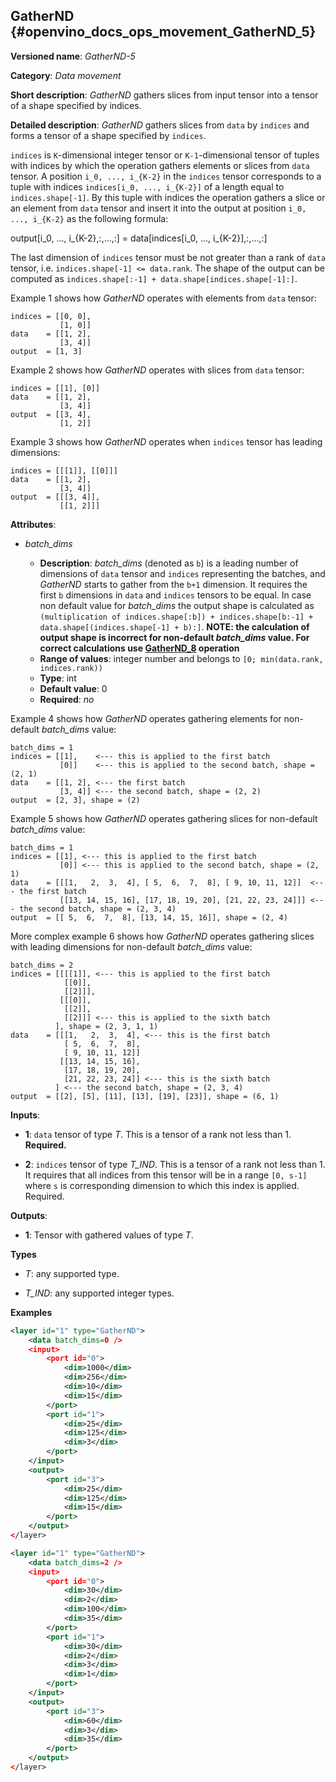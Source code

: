 ## GatherND <a name="GatherND"></a> {#openvino_docs_ops_movement_GatherND_5}

**Versioned name**: *GatherND-5*

**Category**: *Data movement*

**Short description**: *GatherND* gathers slices from input tensor into a tensor of a shape specified by indices.

**Detailed description**: *GatherND* gathers slices from `data` by `indices` and forms a tensor of a shape specified by `indices`.

`indices` is `K`-dimensional integer tensor or `K-1`-dimensional tensor of tuples with indices by which the operation gathers elements or slices
from `data` tensor. A position `i_0, ..., i_{K-2}` in the `indices` tensor corresponds to a tuple with indices `indices[i_0, ..., i_{K-2}]`
of a length equal to `indices.shape[-1]`. By this tuple with indices the operation gathers a slice or an element from `data` tensor and
insert it into the output at position `i_0, ..., i_{K-2}` as the following formula:

output[i_0, ..., i_{K-2},:,...,:] = data[indices[i_0, ..., i_{K-2}],:,...,:]

The last dimension of `indices` tensor must be not greater than a rank of `data` tensor, i.e. `indices.shape[-1] <= data.rank`.
The shape of the output can be computed as `indices.shape[:-1] + data.shape[indices.shape[-1]:]`.

Example 1 shows how *GatherND* operates with elements from `data` tensor:

```
indices = [[0, 0],
           [1, 0]]
data    = [[1, 2],
           [3, 4]]
output  = [1, 3]
```

Example 2 shows how *GatherND* operates with slices from `data` tensor:

```
indices = [[1], [0]]
data    = [[1, 2],
           [3, 4]]
output  = [[3, 4],
           [1, 2]]
```

Example 3 shows how *GatherND* operates when `indices` tensor has leading dimensions:

```
indices = [[[1]], [[0]]]
data    = [[1, 2],
           [3, 4]]
output  = [[[3, 4]],
           [[1, 2]]]
```

**Attributes**:

* *batch_dims*

  * **Description**: *batch_dims* (denoted as `b`) is a leading number of dimensions of `data` tensor and `indices` representing the batches,
and *GatherND* starts to gather from the `b+1` dimension.
It requires the first `b` dimensions in `data` and `indices` tensors to be equal.
In case non default value for *batch_dims* the output shape is calculated as
`(multiplication of indices.shape[:b]) + indices.shape[b:-1] + data.shape[(indices.shape[-1] + b):]`.
    **NOTE: the calculation of output shape is incorrect for non-default *batch_dims* value. For correct calculations use [GatherND_8](GatherND_8.md) operation**
  * **Range of values**: integer number and belongs to `[0; min(data.rank, indices.rank))`
  * **Type**: int
  * **Default value**: 0
  * **Required**: *no*

Example 4 shows how *GatherND* operates gathering elements for non-default *batch_dims* value:

```
batch_dims = 1
indices = [[1],    <--- this is applied to the first batch
           [0]]    <--- this is applied to the second batch, shape = (2, 1)
data    = [[1, 2], <--- the first batch
           [3, 4]] <--- the second batch, shape = (2, 2)
output  = [2, 3], shape = (2)
```

Example 5 shows how *GatherND* operates gathering slices for non-default *batch_dims* value:

```
batch_dims = 1
indices = [[1], <--- this is applied to the first batch
           [0]] <--- this is applied to the second batch, shape = (2, 1)
data    = [[[1,   2,  3,  4], [ 5,  6,  7,  8], [ 9, 10, 11, 12]]  <--- the first batch
           [[13, 14, 15, 16], [17, 18, 19, 20], [21, 22, 23, 24]]] <--- the second batch, shape = (2, 3, 4)
output  = [[ 5,  6,  7,  8], [13, 14, 15, 16]], shape = (2, 4)
```

More complex example 6 shows how *GatherND* operates gathering slices with leading dimensions for non-default *batch_dims* value:

```
batch_dims = 2
indices = [[[[1]], <--- this is applied to the first batch
            [[0]],
            [[2]]],
           [[[0]],
            [[2]],
            [[2]]] <--- this is applied to the sixth batch
          ], shape = (2, 3, 1, 1)
data    = [[[1,   2,  3,  4], <--- this is the first batch
            [ 5,  6,  7,  8],
            [ 9, 10, 11, 12]]
           [[13, 14, 15, 16],
            [17, 18, 19, 20],
            [21, 22, 23, 24]] <--- this is the sixth batch
          ] <--- the second batch, shape = (2, 3, 4)
output  = [[2], [5], [11], [13], [19], [23]], shape = (6, 1)
```

**Inputs**:

* **1**:  `data` tensor of type *T*. This is a tensor of a rank not less than 1. **Required.**

* **2**:  `indices` tensor of type *T_IND*. This is a tensor of a rank not less than 1.
It requires that all indices from this tensor will be in a range `[0, s-1]` where `s` is corresponding dimension to which this index is applied.
Required.

**Outputs**:

*   **1**: Tensor with gathered values of type *T*.

**Types**

* *T*: any supported type.

* *T_IND*: any supported integer types.

**Examples**

```xml
<layer id="1" type="GatherND">
    <data batch_dims=0 />
    <input>
        <port id="0">
            <dim>1000</dim>
            <dim>256</dim>
            <dim>10</dim>
            <dim>15</dim>
        </port>
        <port id="1">
            <dim>25</dim>
            <dim>125</dim>
            <dim>3</dim>
        </port>
    </input>
    <output>
        <port id="3">
            <dim>25</dim>
            <dim>125</dim>
            <dim>15</dim>
        </port>
    </output>
</layer>
```

```xml
<layer id="1" type="GatherND">
    <data batch_dims=2 />
    <input>
        <port id="0">
            <dim>30</dim>
            <dim>2</dim>
            <dim>100</dim>
            <dim>35</dim>
        </port>
        <port id="1">
            <dim>30</dim>
            <dim>2</dim>
            <dim>3</dim>
            <dim>1</dim>
        </port>
    </input>
    <output>
        <port id="3">
            <dim>60</dim>
            <dim>3</dim>
            <dim>35</dim>
        </port>
    </output>
</layer>
```
